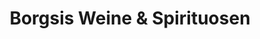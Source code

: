 ---
title: "Borgsis Weine & Spirituosen"
url: /neuburg-a-d-donau/borgsis-weine-und-spirituosen/
shop: Wein
---